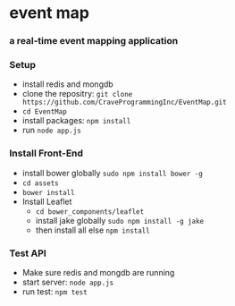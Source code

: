 # event map
### a real-time event mapping application

### Setup
* install redis and mongdb
* clone the repositry: `git clone https://github.com/CraveProgrammingInc/EventMap.git`  
* `cd EventMap`  
* install packages: `npm install`  
* run `node app.js` 

### Install Front-End
* install bower globally `sudo npm install bower -g`
* `cd assets`
* `bower install`
* Install Leaflet
  * `cd bower_components/leaflet`
  * install jake globally `sudo npm install -g jake`
  * then install all else `npm install`

### Test API
* Make sure redis and mongdb are running
* start server: `node app.js`
* run test: `npm test`   
